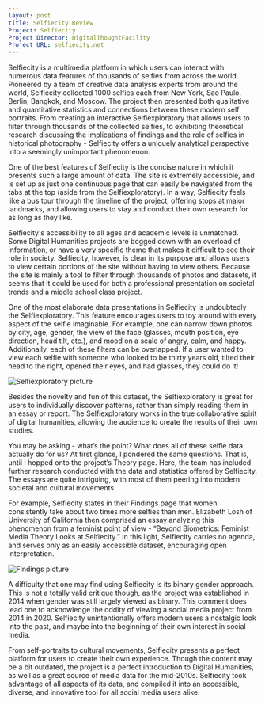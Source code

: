 ```yaml
---
layout: post
title: Selfiecity Review
Project: Selfiecity
Project Director: DigitalThoughtFacility
Project URL: selfiecity.net
---
```


Selfiecity is a multimedia platform in which users can interact with numerous data features of thousands of selfies from across the world.  Pioneered by a team of creative data analysis experts from around the world, Selfiecity collected 1000 selfies each from New York, Sao Paulo, Berlin, Bangkok, and Moscow.  The project then presented both qualitative and quantitative statistics and connections between these modern self portraits.  From creating an interactive Selfiexploratory that allows users to filter through thousands of the collected selfies, to exhibiting theoretical research discussing the implications of findings and the role of selfies in historical photography - Selfiecity offers a uniquely analytical perspective into a seemingly unimportant phenomenon.

One of the best features of Selfiecity is the concise nature in which it presents such a large amount of data.  The site is extremely accessible, and is set up as just one continuous page that can easily be navigated from the tabs at the top (aside from the Selfiexploratory).  In a way, Selfiecity feels like a bus tour through the timeline of the project, offering stops at major landmarks, and allowing users to stay and conduct their own research for as long as they like.

Selfiecity's accessibility to all ages and academic levels is unmatched.  Some Digital Humanities projects are bogged down with an overload of information, or have a very specific theme that makes it difficult to see their role in society.  Selfiecity, however, is clear in its purpose and allows users to view certain portions of the site without having to view others.  Because the site is mainly a tool to filter through thousands of photos and datasets, it seems that it could be used for both a professional presentation on societal trends and a middle school class project.

One of the most elaborate data presentations in Selfiecity is undoubtedly the Selfiexploratory.  This feature encourages users to toy around with every aspect of the selfie imaginable.  For example, one can narrow down photos by city, age, gender, the view of the face (glasses, mouth position, eye direction, head tilt, etc.), and mood on a scale of angry, calm, and happy.  Additionally, each of these filters can be overlapped.  If a user wanted to view each selfie with someone who looked to be thirty years old, tilted their head to the right, opened their eyes, and had glasses, they could do it!

![Selfiexploratory picture](https://skbiser23.github.io/skbiser23/images/Selfiexploratory.jpg)

Besides the novelty and fun of this dataset, the Selfiexploratory is great for users to individually discover patterns, rather than simply reading them in an essay or report.  The Selfiexploratory works in the true collaborative spirit of digital humanities, allowing the audience to create the results of their own studies.

You may be asking - what’s the point?  What does all of these selfie data actually do for us?  At first glance, I pondered the same questions.  That is, until I hopped onto the project’s Theory page.  Here, the team has included further research conducted with the data and statistics offered by Selfiecity.  The essays are quite intriguing, with most of them peering into modern societal and cultural movements.

For example, Selfiecity states in their Findings page that women consistently take about two times more selfies than men.  Elizabeth Losh of University of California then comprised an essay analyzing this phenomenon from a feminist point of view - “Beyond Biometrics: Feminist Media Theory Looks at Selfiecity.”  In this light, Selfiecity carries no agenda, and serves only as an easily accessible dataset, encouraging open interpretation.

![Findings picture](https://skbiser23.github.io/skbiser23/images/Findings.jpg)

A difficulty that one may find using Selfiecity is its binary gender approach.  This is not a totally valid critique though, as the project was established in 2014 when gender was still largely viewed as binary.  This comment does lead one to acknowledge the oddity of viewing a social media project from 2014 in 2020.  Selfiecity unintentionally offers modern users a nostalgic look into the past, and maybe into the beginning of their own interest in social media.

From self-portraits to cultural movements, Selfiecity presents a perfect platform for users to create their own experience.  Though the content may be a bit outdated, the project is a perfect introduction to Digital Humanities, as well as a great source of media data for the mid-2010s.  Selfiecity took advantage of all aspects of its data, and compiled it into an accessible, diverse, and innovative tool for all social media users alike.
